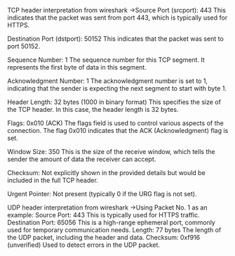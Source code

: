 TCP header interpretation from wireshark
->Source Port (srcport): 443
This indicates that the packet was sent from port 443, which is typically used for HTTPS.

Destination Port (dstport): 50152
This indicates that the packet was sent to port 50152.

Sequence Number: 1
The sequence number for this TCP segment. It represents the first byte of data in this segment.

Acknowledgment Number: 1
The acknowledgment number is set to 1, indicating that the sender is expecting the next segment to start with byte 1.

Header Length: 32 bytes (1000 in binary format)
This specifies the size of the TCP header. In this case, the header length is 32 bytes.

Flags: 0x010 (ACK)
The flags field is used to control various aspects of the connection. The flag 0x010 indicates that the ACK (Acknowledgment) flag is set.

Window Size: 350
This is the size of the receive window, which tells the sender the amount of data the receiver can accept.

Checksum: Not explicitly shown in the provided details but would be included in the full TCP header.

Urgent Pointer: Not present (typically 0 if the URG flag is not set).

UDP header interpretation from wireshark
->Using Packet No. 1 as an example:
Source Port: 443
This is typically used for HTTPS traffic.
Destination Port: 65056
This is a high-range ephemeral port, commonly used for temporary communication needs.
Length: 77 bytes
The length of the UDP packet, including the header and data.
Checksum: 0xf916 (unverified)
Used to detect errors in the UDP packet.
